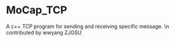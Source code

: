 # MoCap_TCP
A c++ TCP program for sending and receiving specific message.
\n contributed by wwyang ZJGSU
